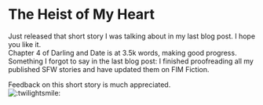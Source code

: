 # The Heist of My Heart

Just released that short story I was talking about in my last blog post. I hope you like it.  
Chapter 4 of Darling and Date is at 3.5k words, making good progress.  
Something I forgot to say in the last blog post: I finished proofreading all my published SFW stories and have updated them on FIM Fiction.

Feedback on this short story is much appreciated.  
![:twilightsmile:](../../ponies/emotes/twilightsmile.png)
